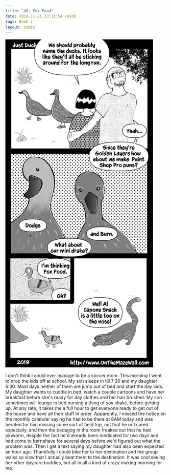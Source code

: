 ```yaml
---
title: "48: Fox Food"
date: 2019-11-25 13:11:54 +0100
tags: Book 1
layout: comic
---
```


![48: Fox Food](/comics/Book_1_-_048_Fox_Food.png)

I don't think I could ever manage to be a soccer mom. This morning I went to drop the kids off at school. My son sleeps in till 7:30 and my daughter 6:30. Most days neither of them are jump out of bed and start the day kids. My daughter wants to cuddle in bed, watch a couple cartoons and have her breakfast before she's ready for day clothes and her hair brushed. My son sometimes will lounge in bed nursing a thing of soy shake, before getting up. At any rate, it takes me a full hour to get everyone ready to get out of the house and have all their stuff in order. Apparently, I missed the notice on the monthly calendar saying he had to be there at 8AM today and was berated for him missing some sort of field trip, not that he or I cared especially, and then the pedagog in the room freaked out that he had pinworm, despite the fact he'd already been medicated for two days and had come to børnehave for several days before we'd figured out what the problem was. Then I get a text saying my daughter had also been expected an hour ago. Thankfully I could bike her to her destination and the group walks so slow that I actually beat them to the destination. It was cool seeing her other daycare buddies, but all in all a kind of crazy making morning for me.